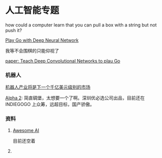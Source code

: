 # 人工智能专题

how could a computer learn that you can pull a box with a string but not push it?


[Play Go with Deep Neural Network](https://chrisc36.github.io/deep-go/)

我等不会围棋的只能仰视了

[paper: Teach Deep Convolutional Networks to plau Go](http://arxiv.org/abs/1412.3409)

### 机器人

[机器人产业将是下一个千亿美元级别的市场](http://mp.weixin.qq.com/s?__biz=MzI3MTA0MTk1MA==&mid=400430504&idx=1&sn=6126fda783c335033cc3f7d0ed76eb5d&scene=0#wechat_redirect)

[Alpha 2](https://www.indiegogo.com/projects/alpha-2-the-first-humanoid-robot-for-the-family#/): 简直碉堡，太想要一个了啊。深圳优必选公司出品，目前还在 INDIEGOGO 上众筹，远超目标，国产骄傲。


### 资料
1. [Awesome AI](https://github.com/kjw0612/awesome-ai)

    目前还空着

2. 
